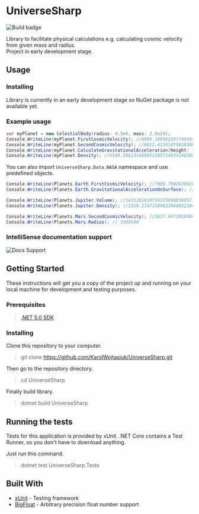 # UniverseSharp

![Build badge](https://github.com/KarolWojtasiuk/UniverseSharp/workflows/.NET/badge.svg?branch=master)

Library to facilitate physical calculations e.g. calculating cosmic velocity from given mass and radius.  
Project in early development stage.

## Usage

### Installing

Library is currently in an early development stage so NuGet package is not available yet.

### Example usage

```csharp
var myPlanet = new CelestialBody(radius: 4.5e6, mass: 2.5e24);
Console.WriteLine(myPlanet.FirstCosmicVelocity); //6089.1889625977403445034075310210229350530234828174250100542213675545
Console.WriteLine(myPlanet.SecondCosmicVelocity); //8611.413614758283000983304784383634439906931315731627144823861947177
Console.WriteLine(myPlanet.CalculateGravitationalAcceleration(height: 7e6)); //3.405142857142857451352755872914285714285
Console.WriteLine(myPlanet.Density); //6549.5861354689512037149341403096574845835444909202854993444150023369513416475003
```

You can also import `UniverseSharp.Data.NASA` namespace and use predefined objects.
```csharp
Console.WriteLine(Planets.Earth.FirstCosmicVelocity); //7909.79026300202504910263375122164
Console.WriteLine(Planets.Earth.GravitationalAccelerationOnSurface); //9.82023222645293258

Console.WriteLine(Planets.Jupiter.Volume); //1431281810739355898836057.6446305537758196646
Console.WriteLine(Planets.Jupiter.Density); //1326.214715898230640321948098163419896463003

Console.WriteLine(Planets.Mars.SecondCosmicVelocity); //5027.04720184840644701259976144380
Console.WriteLine(Planets.Mars.Radius); // 3389500
```

### IntelliSense documentation support

![Docs Support](https://i.imgur.com/35fD0Rn.png)

## Getting Started

These instructions will get you a copy of the project up and running on your local machine for development and testing
purposes.

### Prerequisites

> [.NET 5.0 SDK](https://dotnet.microsoft.com/download/dotnet/5.0)

### Installing

Clone this repository to your computer.
> git clone https://github.com/KarolWojtasiuk/UniverseSharp.git

Then go to the repository directory.
> cd UniverseSharp

Finally build library.
> dotnet build UniverseSharp

## Running the tests

Tests for this application is provided by xUnit. .NET Core contains a Test Runner, so you don't have to download
anything.

Just run this command.
> dotnet test UniverseSharp.Tests

## Built With

* [xUnit](https://github.com/xunit/xunit) - Testing framework
* [BigFloat](https://github.com/FaustVX/BigFloat) - Arbitrary precision float number support
